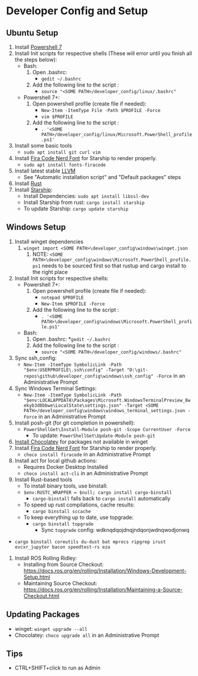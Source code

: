 # Developer Config and Setup

## Ubuntu Setup

1. Install [Powershell 7](https://docs.microsoft.com/en-us/powershell/scripting/install/install-ubuntu?view=powershell-7.2#installation-via-package-repository)
1. Install Init scripts for respective shells (These will error until you finish all the steps below):
   * Bash:
      1. Open .bashrc:
         * `gedit ~/.bashrc`
      2. Add the following line to the script :
         * `source "<SOME PATH>/developer_config/linux/.bashrc"`
   * Powershell 7+:
      1. Open powershell profile (create file if needed):
         * `New-Item -ItemType File -Path $PROFILE -Force`
         * `vim $PROFILE`
      2. Add the following line to the script :
         * `. '<SOME PATH>/developer_config/linux/Microsoft.PowerShell_profile.ps1'`
1. Install some basic tools
   * `sudo apt install git curl vim`
1. Install [Fira Code Nerd Font](https://github.com/tonsky/FiraCode) for Starship to render properly.
   * `sudo apt install fonts-firacode`
1. Install latest stable [LLVM](https://apt.llvm.org/)
   * See "Automatic installation script" and "Default packages" steps
1. Install [Rust](https://www.rust-lang.org/tools/install)
1. Install [Starship](https://starship.rs/):
   * Install Dependencies: `sudo apt install libssl-dev`
   * Install Starship from rust: `cargo install starship`
   * To update Starship: `cargo update starship`


## Windows Setup

1. Install winget dependencies
   1. `winget import <SOME PATH>\developer_config\windows\winget.json`
      1. NOTE: `<SOME PATH>\developer_config\windows\Microsoft.PowerShell_profile.ps1` needs to be sourced first so that rustup and cargo install to the right place
2. Install Init scripts for respective shells:
   * Powershell 7+:
      1. Open powershell profile (create file if needed):
         * `notepad $PROFILE`
         * `New-Item $PROFILE -Force`
      2. Add the following line to the script :
         * `. '<SOME PATH>\developer_config\windows\Microsoft.PowerShell_profile.ps1'`
   * Bash:
      1. Open .bashrc:
         *`gedit ~/.bashrc`
      2. Add the following line to the script :
         * `source "<SOME PATH>/developer_config/windows/.bashrc"`
3. Sync ssh_config:
    * `New-Item -ItemType SymbolicLink -Path "$env:USERPROFILE\.ssh\config" -Target "D:\git-repos\github\developer_config\windows\ssh_config" -Force` in an Administrative Prompt
4. Sync Windows Terminal Settings:
   * `New-Item -ItemType SymbolicLink -Path "$env:LOCALAPPDATA\Packages\Microsoft.WindowsTerminalPreview_8wekyb3d8bbwe\LocalState\settings.json" -Target <SOME PATH>/developer_config\windows\windows_terminal_settings.json -Force` in an Administrative Prompt
5. Install posh-git (for git completion in powershell):
   * `PowerShellGet\Install-Module posh-git -Scope CurrentUser -Force`
      * To update: `PowerShellGet\Update-Module posh-git`
6. [Install Chocolatey](https://chocolatey.org/install) for packages not available in winget
7. Install [Fira Code Nerd Font](https://github.com/tonsky/FiraCode) for Starship to render properly.
   * `choco install firacode` in an Administrative Prompt
8. Install act for local github actions:
    * Requires Docker Desktop Installed
    * `choco install act-cli` in an Administrative Prompt
9. Install Rust-based tools
   * To install binary tools, use binstall:
   * `$env:RUSTC_WRAPPER = $null; cargo install cargo-binstall`
     * `cargo-binstall` falls back to `cargo install` automatically
   * To speed up rust compilations, cache results:
     * `cargo binstall sccache`
   * To keep everything up to date, use topgrade:
     * `cargo binstall topgrade`
       * Sync `topgrade` config: wdknqdqojdnqjndqonjwdnqwodjonwq
* `cargo binstall coreutils du-dust bat mprocs ripgrep irust evcxr_jupyter bacon speedtest-rs eza`

1. Install ROS Rolling Ridley:
    * Installing from Source Checkout: https://docs.ros.org/en/rolling/Installation/Windows-Development-Setup.html
    * Maintaining Source Checkout: https://docs.ros.org/en/rolling/Installation/Maintaining-a-Source-Checkout.html

## Updating Packages

* winget: `winget upgrade --all`
* Chocolatey: `choco upgrade all` in an Administrative Prompt

## Tips

* CTRL+SHIFT+click to run as Admin
